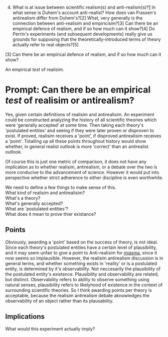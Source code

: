 4. What is at issue between scientific realism(s) and anti-realism(s)?[1] In
   what sense is Duhem's account anti-realist? How does van Frassen's
antirealism differ from Duhem's?[2] What, very generally is the connection
between anti-realisim and empiricisim?[3] Can there be an empirical defence of
realism, and if so how much can it show?[4] Do Perrin's experiments (and
subsequent developments) really give us grounds for supposing that the
theoretically-introduced terms of theory actually refer to real objects?[5]

[3] Can there be an empirical defence of realism, and if so how much can it
show?

An empirical *test* of realisim.


# Prompt: Can there be an empirical *test* of realisim or antirealism?

Yes, given certain definitions of realisim and antirealisim. An experiment
could be constructed analyzing the history of all scientific theories which
were 'generally accepted' at some time. Then taking each theory's 'postulated
entities' and seeing if they were later proven or disproven to exist. If
proved, realisim receives a 'point', if disproved antirealisim receives a
'point'. Totalling up all these points throughout history would show whether,
in general realist outlook is more 'correct' than an antirealist outlook. 

Of course this is just one metric of comparison, it does not have any
implication as to whether realisim, antirealism, or a debate over the two is
more conducive to the advancement of science. However it would put into
perspective whether strict adherence to either discipline is even worthwhile. 

We need to define a few things to make sense of this.  
What kind of realisim and antirealisim?  
What's a theory?  
What's generally accepted?  
What are 'postulated entities'?  
What does it mean to prove thier existance?   

## Points
Obviously, awarding a 'point' based on the success of theory, is not ideal.
Since each theory's postulated entities have a certain level of plausibility,
and it may seem unfair to give a point to Anti-realisim for [miasma][1], since
it now seems so implausible. However, the realisim antirealism discussion is in
general terms, and whether something exists in 'reality' or is a postulated
entity, is determined by it's observability. Not neccesarily the plausibility
of the postulated entity's existence. Plausibility and observability are
related, but distinct. Observability refers to ability to observe something
using natural senses, plausibility refers to likelyhood of existence in the
context of surrounding scientific theories. So I think awarding points per
theory is acceptable, because the realisim antirealism debate aknowledges the
observability of an object rather than its plausability. 

[1]: https://en.wikipedia.org/wiki/Miasma_theory_of_disease "Miasma theory"


## Implications
What would this experiment actually imply?
